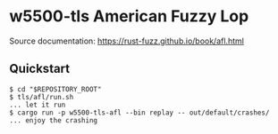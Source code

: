 # w5500-tls American Fuzzy Lop

Source documentation: <https://rust-fuzz.github.io/book/afl.html>

## Quickstart

```console
$ cd "$REPOSITORY_ROOT"
$ tls/afl/run.sh
... let it run
$ cargo run -p w5500-tls-afl --bin replay -- out/default/crashes/
... enjoy the crashing
```
